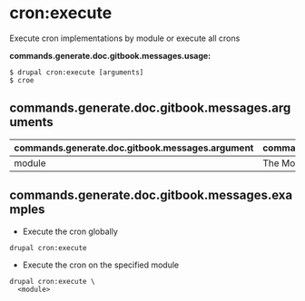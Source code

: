 # cron:execute
Execute cron implementations by module or execute all crons

**commands.generate.doc.gitbook.messages.usage:**
```
$ drupal cron:execute [arguments]
$ croe
```

## commands.generate.doc.gitbook.messages.arguments
commands.generate.doc.gitbook.messages.argument | commands.generate.doc.gitbook.messages.details
---------|-------------
module | The Module name.

## commands.generate.doc.gitbook.messages.examples
* Execute the cron globally
```
drupal cron:execute
```
* Execute the cron on the specified module
```
drupal cron:execute \
  <module>
```
